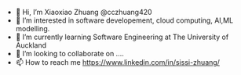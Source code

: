 - 👋 Hi, I’m Xiaoxiao Zhuang @cczhuang420
- 👀 I’m interested in software developement, cloud computing, AI,ML modelling.
- 🌱 I’m currently learning Software Engineering at The University of Auckland
- 💞️ I’m looking to collaborate on ....
- 📫 How to reach me https://www.linkedin.com/in/sissi-zhuang/
<!---
cczhuang420/cczhuang420 is a ✨ special ✨ repository because its `README.md` (this file) appears on your GitHub profile.
You can click the Preview link to take a look at your changes.
--->

